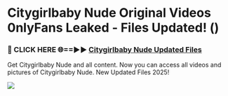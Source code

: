 # Citygirlbaby Nude Original Videos 0nlyFans Leaked - Files Updated! ()

<h3>🔴 CLICK HERE 🌐==►► <a href="https://tinyurl.com/2p9ay9w9" rel="nofollow">Citygirlbaby Nude Updated Files</a></h3>

Get Citygirlbaby Nude and all content. Now you can access all videos and pictures of Citygirlbaby Nude. New Updated Files 2025!

[![](https://i.imgur.com/KQgVmj3.gif)](https://tinyurl.com/2p9ay9w9)
